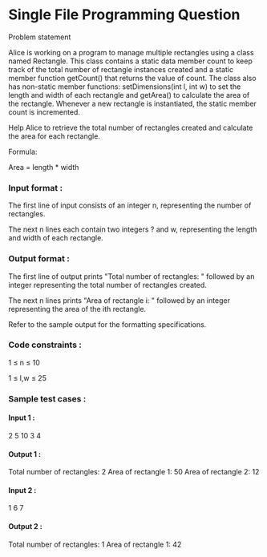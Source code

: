 # Single File Programming Question

Problem statement

Alice is working on a program to manage multiple rectangles using a class named Rectangle. This class contains a static data member count to keep track of the total number of rectangle instances created and a static member function getCount() that returns the value of count. The class also has non-static member functions: setDimensions(int l, int w) to set the length and width of each rectangle and getArea() to calculate the area of the rectangle. Whenever a new rectangle is instantiated, the static member count is incremented.

Help Alice to retrieve the total number of rectangles created and calculate the area for each rectangle.

Formula:

Area = length * width

### Input format :

The first line of input consists of an integer n, representing the number of rectangles.

The next n lines each contain two integers ? and w, representing the length and width of each rectangle.

### Output format :

The first line of output prints "Total number of rectangles: " followed by an integer representing the total number of rectangles created.

The next n lines prints "Area of rectangle i: " followed by an integer representing the area of the ith rectangle.

Refer to the sample output for the formatting specifications.

### Code constraints :

1 ≤ n ≤ 10

1 ≤ l,w ≤ 25

### Sample test cases :

#### Input 1 :

2
5 10
3 4

#### Output 1 :

Total number of rectangles: 2
Area of rectangle 1: 50
Area of rectangle 2: 12

#### Input 2 :

1
6 7

#### Output 2 :

Total number of rectangles: 1
Area of rectangle 1: 42
